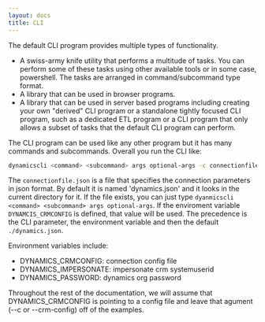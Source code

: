 ```yaml
---
layout: docs
title: CLI
---
```


The default CLI program provides multiple types of functionality.

* A swiss-army knife utility that performs a multitude of tasks. You can perform
  some of these tasks using other available tools or in some case,
  powershell. The tasks are arranged in command/subcommand type format.
* A library that can be used in browser programs.
* A library that can be used in server based programs including creating your
  own "derived" CLI program or a standalone tightly focused CLI program, such as
  a dedicated ETL program or a CLI program that only allows a subset of tasks
  that the default CLI program can perform.

The CLI program can be used like any other program but it has many commands and
subcommands. Overall you run the CLI like:

```sh
dynamicscli <command> <subcommand> args optional-args -c connectionfile.json
```

The `connectionfile.json` is a file that specifies the connection parameters in
json format. By default it is named 'dynamics.json' and it looks in the current
directory for it. If the file exists, you can just type `dyanmicscli <command>
<subcommand> args optional-args`. If the enviroment variable
`DYNAMCIS_CRMCONFIG` is defined, that value will be used. The precedence is the
CLI parameter, the environment variable and then the default `./dynamics.json`.

Environment variables include:
* DYNAMICS_CRMCONFIG: connection config file
* DYNAMICS_IMPERSONATE: impersonate crm systemuserid
* DYNAMICS_PASSWORD: dynamics org password

Throughout the rest of the documentation, we will assume that DYNAMICS_CRMCONFIG is pointing to a config file and leave that agument (--c or --crm-config) off of the examples.
